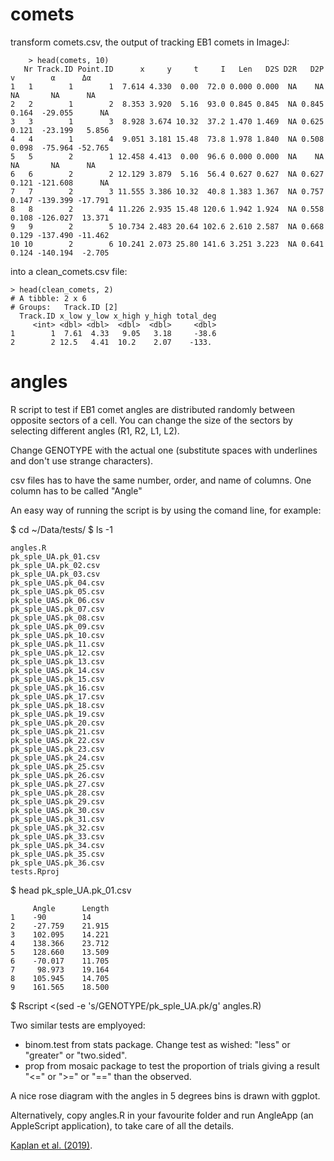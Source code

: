 # comets

transform comets.csv, the output of tracking EB1 comets in ImageJ:

    
        > head(comets, 10)
       Nr Track.ID Point.ID      x     y     t     I   Len   D2S D2R   D2P     v        α      Δα
    1   1        1        1  7.614 4.330  0.00  72.0 0.000 0.000  NA    NA    NA       NA      NA
    2   2        1        2  8.353 3.920  5.16  93.0 0.845 0.845  NA 0.845 0.164  -29.055      NA
    3   3        1        3  8.928 3.674 10.32  37.2 1.470 1.469  NA 0.625 0.121  -23.199   5.856
    4   4        1        4  9.051 3.181 15.48  73.8 1.978 1.840  NA 0.508 0.098  -75.964 -52.765
    5   5        2        1 12.458 4.413  0.00  96.6 0.000 0.000  NA    NA    NA       NA      NA
    6   6        2        2 12.129 3.879  5.16  56.4 0.627 0.627  NA 0.627 0.121 -121.608      NA
    7   7        2        3 11.555 3.386 10.32  40.8 1.383 1.367  NA 0.757 0.147 -139.399 -17.791
    8   8        2        4 11.226 2.935 15.48 120.6 1.942 1.924  NA 0.558 0.108 -126.027  13.371
    9   9        2        5 10.734 2.483 20.64 102.6 2.610 2.587  NA 0.668 0.129 -137.490 -11.462
    10 10        2        6 10.241 2.073 25.80 141.6 3.251 3.223  NA 0.641 0.124 -140.194  -2.705

into a clean_comets.csv file:
   
    > head(clean_comets, 2)
    # A tibble: 2 x 6
    # Groups:   Track.ID [2]
      Track.ID x_low y_low x_high y_high total_deg
         <int> <dbl> <dbl>  <dbl>  <dbl>     <dbl>
    1        1  7.61  4.33   9.05   3.18     -38.6
    2        2 12.5   4.41  10.2    2.07    -133. 

# angles
R script to test if EB1 comet angles are distributed randomly between opposite sectors of a cell. You can change the size of the sectors by selecting different angles (R1, R2, L1, L2).

Change GENOTYPE with the actual one (substitute spaces with underlines and don't use strange characters).

csv files has to have the same number, order, and name of columns. One column has to be called "Angle"

An easy way of running the script is by using the comand line, for example:

$ cd ~/Data/tests/
$ ls -1

    angles.R
    pk_sple_UA.pk_01.csv
    pk_sple_UA.pk_02.csv
    pk_sple_UA.pk_03.csv
    pk_sple_UAS.pk_04.csv
    pk_sple_UAS.pk_05.csv
    pk_sple_UAS.pk_06.csv
    pk_sple_UAS.pk_07.csv
    pk_sple_UAS.pk_08.csv
    pk_sple_UAS.pk_09.csv
    pk_sple_UAS.pk_10.csv
    pk_sple_UAS.pk_11.csv
    pk_sple_UAS.pk_12.csv
    pk_sple_UAS.pk_13.csv
    pk_sple_UAS.pk_14.csv
    pk_sple_UAS.pk_15.csv
    pk_sple_UAS.pk_16.csv
    pk_sple_UAS.pk_17.csv
    pk_sple_UAS.pk_18.csv
    pk_sple_UAS.pk_19.csv
    pk_sple_UAS.pk_20.csv
    pk_sple_UAS.pk_21.csv
    pk_sple_UAS.pk_22.csv
    pk_sple_UAS.pk_23.csv
    pk_sple_UAS.pk_24.csv
    pk_sple_UAS.pk_25.csv
    pk_sple_UAS.pk_26.csv
    pk_sple_UAS.pk_27.csv
    pk_sple_UAS.pk_28.csv
    pk_sple_UAS.pk_29.csv
    pk_sple_UAS.pk_30.csv
    pk_sple_UAS.pk_31.csv
    pk_sple_UAS.pk_32.csv
    pk_sple_UAS.pk_33.csv
    pk_sple_UAS.pk_34.csv
    pk_sple_UAS.pk_35.csv
    pk_sple_UAS.pk_36.csv
    tests.Rproj
    
$ head pk_sple_UA.pk_01.csv

         Angle      Length
    1    -90        14
    2    -27.759    21.915
    3    102.095    14.221
    4    138.366    23.712
    5    128.660    13.509
    6    -70.017    11.705
    7     98.973    19.164
    8    105.945    14.705
    9    161.565    18.500
    
$ Rscript <(sed -e 's/GENOTYPE/pk_sple_UA.pk/g' angles.R)

Two similar tests are emplyoyed:

- binom.test from stats package. Change test as wished: "less" or "greater" or "two.sided".
- prop from mosaic package to test the proportion of trials giving a result "<=" or ">=" or "==" than the observed.

A nice rose diagram with the angles in 5 degrees bins is drawn with ggplot.

Alternatively, copy angles.R in your favourite folder and run AngleApp (an AppleScript application), to take care of all the details.

[Kaplan et al. (2019)](https://cran.r-project.org/web/packages/mosaic/vignettes/Resampling.pdf).
